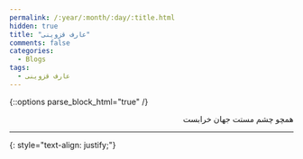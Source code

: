 ```yaml
---
permalink: /:year/:month/:day/:title.html
hidden: true
title: "عارف قزوینی"
comments: false
categories:
  - Blogs
tags:
  - عارف قزوینی
---
```


{::options parse_block_html="true" /}
<div dir='rtl' align='right'>
همچو چشم مستت جهان خرابست

---

</div>
{: style="text-align: justify;"}